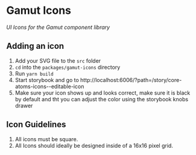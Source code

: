 # Gamut Icons

_UI Icons for the Gamut component library_

## Adding an icon

1. Add your SVG file to the `src` folder
2. `cd` into the `packages/gamut-icons` directory
3. Run `yarn build`
4. Start storybook and go to http://localhost:6006/?path=/story/core-atoms-icons--editable-icon
5. Make sure your icon shows up and looks correct, make sure it is black by default and tht you can adjust the color using the storybook knobs drawer

## Icon Guidelines

1. All icons must be square.
2. All Icons should ideally be designed inside of a 16x16 pixel grid.
